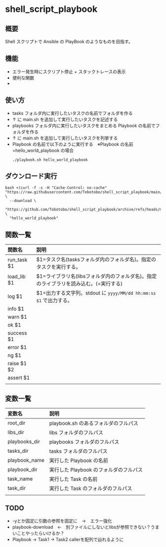 # shell_script_playbook

## 概要
Shell スクリプトで Ansible の PlayBook のようなものを目指す。

## 機能
- エラー発生時にスクリプト停止 + スタックトレースの表示
- 便利な関数
- 

## 使い方
- tasks フォルダ内に実行したいタスクの名前でフォルダを作る
- ↑ に main.sh を追加して実行したいタスクを記述する
- playbooks フォルダ内に実行したいタスクをまとめる Playbook の名前でフォルダを作る
- ↑ に main.sh を追加して実行したいタスクを列挙する
- Playbook の名前で以下のように実行する　※Playbook の名前=hello_world_playbook の場合
  ```
  ./playbook.sh hello_world_playbook
  ```

## ダウンロード実行
```
bash <(curl -f -s -H "Cache-Control: no-cache" "https://raw.githubusercontent.com/Tobotobo/shell_script_playbook/main/playbook.sh") \
  --download \
  "https://github.com/Tobotobo/shell_script_playbook/archive/refs/heads/main.zip" \
  "hello_world_playbook"
```

## 関数一覧

| 関数名 | 説明 |
| :--- | :--- |
| run_task $1 | $1=タスク名(tasksフォルダ内のフォルダ名)。指定のタスクを実行する。 |
| load_lib $1 | $1=ライブラリ名(libsフォルダ内のフォルダ名)。指定のライブラリを読み込む。(=実行する) |
| log $1 | $1=出力する文字列。stdout に `yyyy/MM/dd hh:mm:ss $1` で出力する。 |
| info $1 |  |
| warn $1 |  |
| ok $1 |  |
| success $1 |  |
| error $1 |  |
| ng $1 |  |
| raise $1 $2 |  |
| assert $1 |  |
|  |  |

## 変数一覧
| 変数名 | 説明 |
| :--- | :--- |
| root_dir | playbook.sh のあるフォルダのフルパス |
| libs_dir | libs フォルダのフルパス |
| playbooks_dir | playbooks フォルダのフルパス |
| tasks_dir | tasks フォルダのフルパス |
| playbook_name | 実行した Playbook の名前 |
| playbook_dir | 実行した Playbook のフォルダのフルパス |
| task_name | 実行した Task の名前 |
| task_dir | 実行した Task のフォルダのフルパス |
|  |  |

## TODO
- -yとか固定に引数の参照を固定に　→　エラー強化
- playbook-download　←　別ファイルにしないとlibsが参照できない？うまいことやったらいけるか？
- Playbook -> Task1 -> Task2 callerを配列で辿れるように
